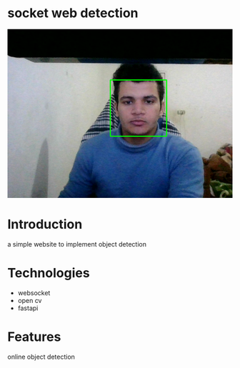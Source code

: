 # socket web detection  
![alt text](me.png)
# Introduction 
a simple website to implement object detection 
# Technologies 
- websocket 
- open cv 
- fastapi 
# Features 
online object detection 
